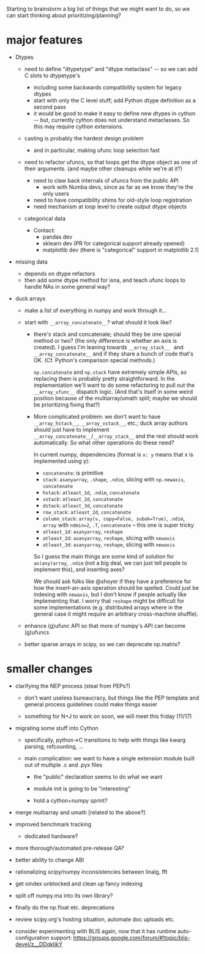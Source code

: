 Starting to brainstorm a big list of things that we might want to do,
so we can start thinking about prioritizing/planning?

# major features

* Dtypes

  * need to define "dtypetype" and "dtype metaclass" -- so we can add C
    slots to dtypetype's
    * including some backwards compatibility system for legacy dtypes
    * start with only the C level stuff; add Python dtype definition
      as a second pass
    * it would be good to make it easy to define new dtypes in cython
      -- but, currently cython does not understand metaclasses. So
      this may require cython extensions.

  * casting is probably the hardest design problem
  
    * and in particular, making ufunc loop selection fast

  * need to refactor ufuncs, so that loops get the dtype object as one
    of their arguments. (and maybe other cleanups while we're at it?)

    * need to claw back internals of ufuncs from the public API
      * work with Numba devs, since as far as we know they're the only
        users
    * need to have compatibility shims for old-style loop registration
    * need mechanism at loop level to create output dtype objects

  * categorical data
    * Contact:
      * pandas dev
      * sklearn dev (PR for categorical support already opened)
      * matplotlib dev (there is "categorical" support in matplotlib 2.1)

* missing data

  * depends on dtype refactors
  * then add some dtype method for isna, and teach ufunc loops to
    handle NAs in some general way?

* duck arrays

  * make a list of everything in numpy and work through it...
  
  * start with `__array_concatenate__`? what should it look like?
  
    * there's stack and concatenate; should they be one special method
      or two? (the only difference is whether an axis is created). I
      guess I'm leaning towards `__array_stack__ ` and
      `__array_concatenate__` and if they share a bunch of code that's
      OK. (Cf. Python's comparison special methods.)
      
      `np.concatenate` and `np.stack` have extremely simple APIs, so
      replacing them is probably pretty straightforward. In the
      implementation we'll want to do some refactoring to pull out the
      `__array_ufunc__` dispatch logic. (And that's itself in some
      weird position because of the multiarray/umath split; maybe we
      should be prioritizing fixing that?)
      
    * More complicated problem: we don't want to have
      `__array_hstack__`, `__array_vstack__`, etc.; duck array authors
      should just have to implement
      `__array_concatenate__`/`__array_stack__` and the rest should
      work automatically. So what other operations do these need?

      In current numpy, dependencies (format is `x: y` means that x is
      implemented using y):
      
      * `concatenate`: is primitive
      * `stack`: `asanyarray`, `.shape`, `.ndim`, slicing with
        `np.newaxis`, `concatenate`
      * `hstack`: `atleast_1d`, `.ndim`, `concatenate`
      * `vstack`: `atleast_2d`, `concatenate`
      * `dstack`: `atleast_3d`, `concatenate`
      * `row_stack`: `atleast_2d`, `concatenate`
      * `column_stack`: `array(v, copy=False, subok=True)`, `.ndim`,
        `array` with `ndmin=2`, `.T`, `concatenate` – this one is
        super tricky
      * `atleast_1d`: `asanyarray`, `reshape`
      * `atleast_2d`: `asanyarray`, `reshape`, slicing with `newaxis`
      * `atleast_3d`: `asanyarray`, `reshape`, slicing with `newaxis`

      So I guess the main things are some kind of solution for
      `as(any)array`, `.ndim` (not a big deal, we can just tell people
      to implement this), and inserting axes?
      
      We should ask folks like @shoyer if they have a preference for
      how the insert-an-axis operation should be spelled. Could just
      be indexing with `newaxis`, but I don't know if people actually
      like implementing that. I worry that `reshape` might be
      difficult for some implementations (e.g. distributed arrays
      where in the general case it might require an arbitrary
      cross-machine shuffle).

  * enhance (g)ufunc API so that more of numpy's API can become
    (g)ufuncs

  * better sparse arrays in scipy, so we can deprecate np.matrix?
  

# smaller changes

* clarifying the NEP process (steal from PEPs?)

  * don't want useless bureaucracy, but things like the PEP template
    and general process guidelines could make things easier

  * something for N+J to work on soon, we will meet this friday
    (11/17)

* migrating some stuff into Cython

  * specifically, python->C transitions to help with things like kwarg
    parsing, refcounting, ...

  * main complication: we want to have a single extension module built
    out of multiple .c and .pyx files

    * the "public" declaration seems to do what we want
    
    * module init is going to be "interesting"
    
    * hold a cython+numpy sprint?

* merge multiarray and umath [related to the above?]

* improved benchmark tracking

  * dedicated hardware?

* more thorough/automated pre-release QA?

* better ability to change ABI

* rationalizing scipy/numpy inconsistencies between linalg, fft

* get oindex unblocked and clean up fancy indexing

* split off numpy.ma into its own library?

* finally do the np.float etc. deprecations

* review scipy.org's hosting situation, automate doc uploads etc.

* consider experimenting with BLIS again, now that it has runtime
  auto-configuration support:
  https://groups.google.com/forum/#!topic/blis-devel/z__DDqkIikY
